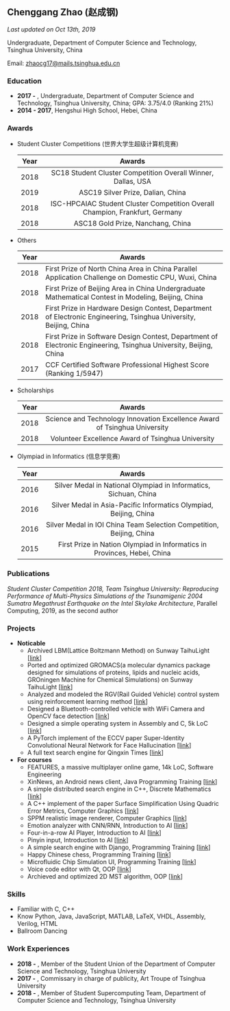 ## Chenggang Zhao (赵成钢)

*Last updated on Oct 13th, 2019*

Undergraduate, Department of Computer Science and Technology, Tsinghua University, China

Email: zhaocg17@mails.tsinghua.edu.cn

### Education

- **2017 -** , Undergraduate, Department of Computer Science and Technology, Tsinghua University, China; GPA: 3.75/4.0 (Ranking 21%)
- **2014 - 2017**, Hengshui High School, Hebei, China

### Awards

- Student Cluster Competitions (世界大学生超级计算机竞赛)

  | Year |                            Awards                            |
  | :--: | :----------------------------------------------------------: |
  | 2018 | SC18 Student Cluster Competition Overall Winner, Dallas, USA |
  | 2019 |              ASC19 Silver Prize, Dalian, China               |
  | 2018 | ISC-HPCAIAC Student Cluster Competition Overall Champion, Frankfurt, Germany |
  | 2018 |              ASC18 Gold Prize, Nanchang, China               |

- Others

  | Year | Awards                                                       |
  | ---- | ------------------------------------------------------------ |
  | 2018 | First Prize of North China Area in China Parallel Application Challenge on Domestic CPU, Wuxi, China |
  | 2018 | First Prize of Beijing Area in China Undergraduate Mathematical Contest in Modeling, Beijing, China |
  | 2018 | First Prize in Hardware Design Contest, Department of Electronic Engineering, Tsinghua University, Beijing, China |
  | 2018 | First Prize in Software Design Contest, Department of Electronic Engineering, Tsinghua University, Beijing, China |
  | 2017 | CCF Certified Software Professional Highest Score (Ranking 1/5947) |

- Scholarships

  | Year |                            Awards                            |
  | :--: | :----------------------------------------------------------: |
  | 2018 | Science and Technology Innovation Excellence Award of Tsinghua University |
  | 2018 |      Volunteer Excellence Award of Tsinghua University       |

- Olympiad in Informatics (信息学竞赛)

  | Year |                            Awards                            |
  | :--: | :----------------------------------------------------------: |
  | 2016 | Silver Medal in National Olympiad in Informatics, Sichuan, China |
  | 2016 | Silver Medal in Asia-Pacific Informatics Olympiad, Beijing, China |
  | 2016 | Silver Medal in IOI China Team Selection Competition, Beijing, China |
  | 2015 | First Prize in Nation Olympiad in Informatics in Provinces, Hebei, China |

### Publications

*Student Cluster Competition 2018, Team Tsinghua University: Reproducing Performance of Multi-Physics Simulations of the Tsunamigenic 2004 Sumatra Megathrust Earthquake on the Intel Skylake Architecture*, Parallel Computing, 2019, as the second author

### Projects

- **Noticable**
  - Archived LBM(Lattice Boltzmann Method) on Sunway TaihuLight [[link](https://github.com/LyricZhao/SWLBM)]
  - Ported and optimized GROMACS(a molecular dynamics package designed for simulations of proteins, lipids and nucleic acids, GROningen Machine for Chemical Simulations) on Sunway TaihuLight [[link](https://github.com/LyricZhao/SW-Gromacs)]
  - Analyzed and modeled the RGV(Rail Guided Vehicle) control system using reinforcement learning method [[link](https://github.com/LyricZhao/RGVControl-DQN-PrioritizedReplay)]
  - Designed a Bluetooth-controlled vehicle with WiFi Camera and OpenCV face detection [[link](https://github.com/LyricZhao/GZTank)]
  - Designed a simple operating system in Assembly and C, 5k LoC [[link](https://github.com/LyricZhao/Basic-OS)]
  - A PyTorch implement of the ECCV paper Super-Identity Convolutional Neural Network for Face Hallucination [[link](https://github.com/LyricZhao/ASC19-FaceSR-SICNN)]
  - A full text search engine for Qingxin Times [[link](https://github.com/LyricZhao/QingxinSearch)]
- **For courses**
  - FEATURES, a massive multiplayer online game, 14k LoC, Software Engineering
  - XinNews, an Android news client, Java Programming Training [[link](https://github.com/LyricZhao/XinNews)]
  - A simple distributed search engine in C++, Discrete Mathematics [[link](https://github.com/LyricZhao/GZ-Search)]
  - A C++ implement of the paper Surface Simplification Using Quadric Error Metrics, Computer Graphics [[link](https://github.com/LyricZhao/Surface-Simplification)]
  - SPPM realistic image renderer, Computer Graphics [[link](https://github.com/LyricZhao/BoArtist)]
  - Emotion analyzer with CNN/RNN, Introduction to AI [[link](https://github.com/LyricZhao/EmotionAnalyzer)]
  - Four-in-a-row AI Player, Introduction to AI [[link](https://github.com/LyricZhao/Fin1Row)]
  - Pinyin input, Introduction to AI [[link](https://github.com/LyricZhao/LInput)]
  - A simple search engine with Django, Programming Training [[link](https://github.com/LyricZhao/fakeGZS)]
  - Happy Chinese chess, Programming Training [[link](https://github.com/LyricZhao/QtChineseChess)]
  - Microfluidic Chip Simulation UI, Programming Training [[link](https://github.com/LyricZhao/MCS)]
  - Voice code editor with Qt, OOP [[link](https://github.com/LyricZhao/SpeakCode)]
  - Archieved and optimized 2D MST algorithm, OOP [[link](https://github.com/LyricZhao/YAO-MST2D)]

### Skills

- Familiar with C, C++
- Know Python, Java, JavaScript, MATLAB, LaTeX, VHDL, Assembly, Verilog, HTML
- Ballroom Dancing

### Work Experiences

- **2018 -** , Member of the Student Union of the Department of Computer Science and Technology, Tsinghua University
- **2017 -** , Commissary in charge of publicity, Art Troupe of Tsinghua University
- **2018 -** , Member of Student Supercomputing Team, Department of Computer Science and Technology, Tsinghua University

